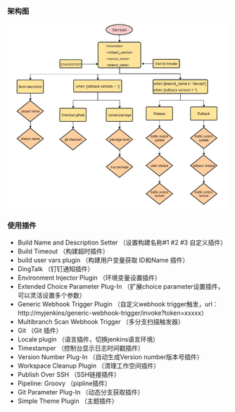 ### 架构图

![](https://github.com/olddriver4/jenkins-pipline/blob/main/pipline.jpg)

### 使用插件
- Build Name and Description Setter  （设置构建名称#1 #2 #3 自定义插件）   
- Build Timeout  （构建超时插件）  
- build user vars plugin  （构建用户变量获取 ID和Name 插件）  
- DingTalk  （钉钉通知插件）
- Environment Injector Plugin  （环境变量设置插件）
- Extended Choice Parameter Plug-In  （扩展choice parameter设置插件，可以灵活设置多个参数）
- Generic Webhook Trigger Plugin  （自定义webhook trigger触发，url：http://myjenkins/generic-webhook-trigger/invoke?token=xxxxx）
- Multibranch Scan Webhook Trigger （多分支扫描触发器）
- Git   （Git 插件）
- Locale plugin  （语言插件，切换jenkins语言环境）
- Timestamper  （控制台显示日志时间戳插件）
- Version Number Plug-In （自动生成Version number版本号插件）
- Workspace Cleanup Plugin  （清理工作空间插件）
- Publish Over SSH  （SSH链接插件）
- Pipeline: Groovy  （pipline插件）
- Git Parameter Plug-In （动态分支获取插件）
- Simple Theme Plugin （主题插件）

